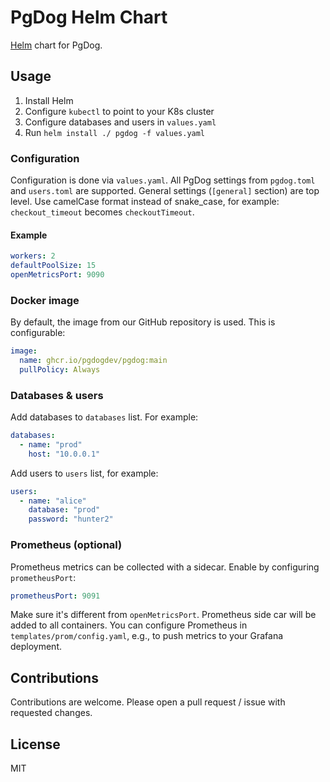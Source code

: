 # PgDog Helm Chart

[Helm](https://helm.sh) chart for PgDog.

## Usage

1. Install Helm
2. Configure `kubectl` to point to your K8s cluster
3. Configure databases and users in `values.yaml`
4. Run `helm install ./ pgdog -f values.yaml`

### Configuration

Configuration is done via `values.yaml`. All PgDog settings from `pgdog.toml` and `users.toml` are supported. General settings (`[general]` section) are top level. Use camelCase format instead of snake_case, for example: `checkout_timeout` becomes `checkoutTimeout`.

#### Example

```yaml
workers: 2
defaultPoolSize: 15
openMetricsPort: 9090
```

### Docker image

By default, the image from our GitHub repository is used. This is configurable:

```yaml
image:
  name: ghcr.io/pgdogdev/pgdog:main
  pullPolicy: Always
```

### Databases & users

Add databases to `databases` list. For example:

```yaml
databases:
  - name: "prod"
    host: "10.0.0.1"
```

Add users to `users` list, for example:

```yaml
users:
  - name: "alice"
    database: "prod"
    password: "hunter2"
```

### Prometheus (optional)

Prometheus metrics can be collected with a sidecar. Enable by configuring `prometheusPort`:

```yaml
prometheusPort: 9091
```

Make sure it's different from `openMetricsPort`. Prometheus side car will be added to all containers. You can configure Prometheus in `templates/prom/config.yaml`, e.g., to push metrics to your Grafana deployment.

## Contributions

Contributions are welcome. Please open a pull request / issue with requested changes.

## License

MIT
